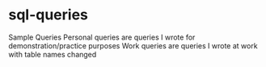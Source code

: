 # sql-queries
Sample Queries
Personal queries are queries I wrote for demonstration/practice purposes
Work queries are queries I wrote at work with table names changed
